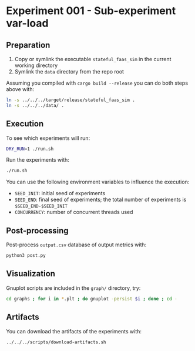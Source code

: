 # Experiment 001 - Sub-experiment var-load

## Preparation

1. Copy or symlink the executable `stateful_faas_sim` in the current working directory
2. Symlink the `data` directory from the repo root

Assuming you compiled with `cargo build --release` you can do both steps above with:

```bash
ln -s ../../../target/release/stateful_faas_sim .
ln -s ../../../data/ .
```

## Execution

To see which experiments will run:

```bash
DRY_RUN=1 ./run.sh
```

Run the experiments with:

```bash
./run.sh
```

You can use the following environment variables to influence the execution:

- `SEED_INIT`: initial seed of experiments
- `SEED_END`: final seed of experiments; the total number of experiments is `$SEED_END-$SEED_INIT`
- `CONCURRENCY`: number of concurrent threads used

## Post-processing

Post-process `output.csv` database of output metrics with:

```bash
python3 post.py
```

## Visualization

Gnuplot scripts are included in the `graph/` directory, try:

```bash
cd graphs ; for i in *.plt ; do gnuplot -persist $i ; done ; cd -
```

## Artifacts

You can download the artifacts of the experiments with:

```bash
../../../scripts/download-artifacts.sh
```
